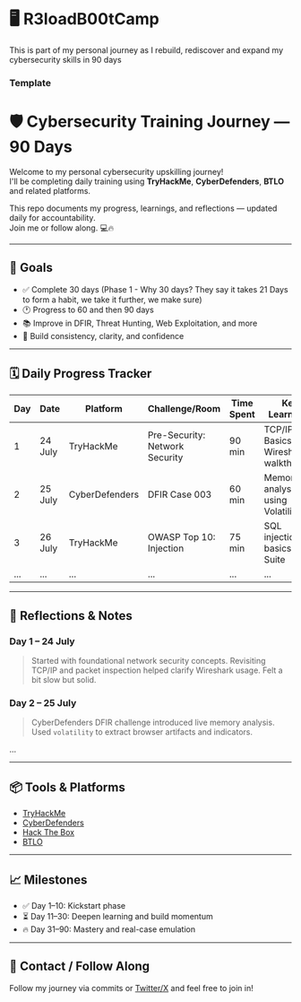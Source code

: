 # :desktop_computer: R3loadB00tCamp
This is part of my personal journey as I rebuild, rediscover and expand my cybersecurity skills in 90 days 

### Template

# 🛡️ Cybersecurity Training Journey — 90 Days

Welcome to my personal cybersecurity upskilling journey!  
I'll be completing daily training using **TryHackMe**, **CyberDefenders**, **BTLO** and related platforms.

This repo documents my progress, learnings, and reflections — updated daily for accountability.  
Join me or follow along. 💻🔥

---

## 🎯 Goals

- ✅ Complete 30 days (Phase 1 - Why 30 days? They say it takes 21 Days to form a habit, we take it further, we make sure)
- 🕐 Progress to 60 and then 90 days
- 📚 Improve in DFIR, Threat Hunting, Web Exploitation, and more
- 🚀 Build consistency, clarity, and confidence

---

## 🗓️ Daily Progress Tracker

| Day | Date       | Platform        | Challenge/Room                 | Time Spent | Key Learnings                        | Status    |
|-----|------------|------------------|--------------------------------|------------|--------------------------------------|-----------|
| 1   | 24 July     | TryHackMe        | Pre-Security: Network Security | 90 min     | TCP/IP Basics, Wireshark walkthrough | ✅ Done    |
| 2   | 25 July     | CyberDefenders   | DFIR Case 003                  | 60 min     | Memory analysis using Volatility     | 🔁 In Progress |
| 3   | 26 July     | TryHackMe        | OWASP Top 10: Injection        | 75 min     | SQL injection basics, Burp Suite     | 🔜 Planned  |
| ... | ...        | ...              | ...                            | ...        | ...                                  | ...       |

---

## 🧠 Reflections & Notes

### Day 1 – 24 July
> Started with foundational network security concepts. Revisiting TCP/IP and packet inspection helped clarify Wireshark usage. Felt a bit slow but solid.

### Day 2 – 25 July
> CyberDefenders DFIR challenge introduced live memory analysis. Used `volatility` to extract browser artifacts and indicators.

...

---

## 📦 Tools & Platforms

- [TryHackMe](https://tryhackme.com/)
- [CyberDefenders](https://cyberdefenders.org/)
- [Hack The Box](https://www.hackthebox.com/) 
- [BTLO](https://blueteamlabs.online/)

---

## 📈 Milestones

- ✅ Day 1–10: Kickstart phase
- ⏳ Day 11–30: Deepen learning and build momentum
- 🔥 Day 31–90: Mastery and real-case emulation

---

## 💬 Contact / Follow Along

Follow my journey via commits or [Twitter/X](https://x.com/yourprofile) and feel free to join in!


